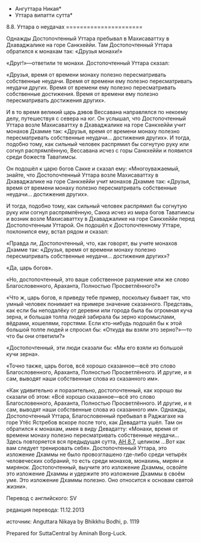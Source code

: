 * Ангуттара Никая*
* Уттара випатти сутта*

8\.8\. Уттара о неудачах
\=\=\=\=\=\=\=\=\=\=\=\=\=\=\=\=\=\=\=\=\=\=

Однажды Достопочтенный Уттара пребывал в Махисаваттху в Дхаваджалике на горе Санкхеййи\. Там Достопочтенный Уттара обратился к монахам так: «Друзья монахи\!»

«Друг\!»—ответили те монахи\. Достопочтенный Уттара сказал:

«Друзья, время от времени монаху полезно пересматривать собственные неудачи\. Время от времени ему полезно пересматривать неудачи других\. Время от времени ему полезно пересматривать собственные достижения\. Время от времени ему полезно пересматривать достижения других»\.

И в то время великий царь дэвов Вессавана направлялся по некоему делу, путешествуя с севера на юг\. Он услышал, что Достопочтенный Уттара возле Махисаваттху в Дхаваджалике на горе Санкхеййи учит монахов Дхамме так: «Друзья, время от времени монаху полезно пересматривать собственные неудачи… достижения других»\. И тогда, подобно тому, как сильный человек распрямил бы согнутую руку или согнул распрямлённую, Вессавана исчез с горы Санкхеййи и появился среди божеств Таватимсы\.

Он подошёл к царю богов Сакке и сказал ему: «Многоуважаемый, знайте, что Достопочтенный Уттара возле Махисаваттху в Дхаваджалике на горе Санкхеййи учит монахов Дхамме так: «Друзья, время от времени монаху полезно пересматривать собственные неудачи… достижения других»\.

И тогда, подобно тому, как сильный человек распрямил бы согнутую руку или согнул распрямлённую, Сакка исчез из мира богов Таватимсы и возник возле Махисаваттху в Дхаваджалике на горе Санкхеййи перед Достопочтенным Уттарой\. Он подошёл к Достопочтенному Уттаре, поклонился ему, встал рядом и сказал:

«Правда ли, Достопочтенный, что, как говорят, вы учите монахов Дхамме так: «Друзья, время от времени монаху полезно пересматривать собственные неудачи… достижения других»?

«Да, царь богов»\.

«Но, достопочтенный, это ваше собственное разумение или же слово Благословенного, Араханта, Полностью Просветлённого?»

«Что ж, царь богов, я приведу тебе пример, поскольку бывает так, что умный человек понимает на примере значение сказанного\. Представь, как если бы неподалёку от деревни или города была бы огромная куча зерна, и большая толпа людей забирала бы зерно коромыслами, вёдрами, кошелями, горстями\. Если кто\-нибудь подошёл бы к этой большой толпе людей и спросил бы: «Откуда вы взяли это зерно?»—то что бы они ответили?»

«Достопочтенный, эти люди сказали бы: «Мы его взяли из большой кучи зерна»\.

«Точно также, царь богов, всё хорошо сказанное—всё это слово Благословенного, Араханта, Полностью Просветлённого\. И другие, и я сам, выводят наши собственные слова из сказанного им»\.

«Как удивительно и поразительно, достопочтенный, как хорошо вы сказали об этом: «Всё хорошо сказанное—всё это слово Благословенного, Араханта, Полностью Просветлённого\. И другие, и я сам, выводят наши собственные слова из сказанного им»\. Однажды, Достопочтенный Уттара, Благословенный пребывал в Раджагахе на горе Утёс Ястребов вскоре после того, как Девадатта ушёл\. Там он обратился к монахам, имея в виду Девадатту: «Монахи, время от времени монаху полезно пересматривать собственные неудачи… Здесь повторяется вся предыдущая сутта, [АН 8\.7](/an8\.7/ru/sv), целиком …Вот как вам следует тренировать себя»\. Достопочтенный Уттара, это изложение Дхаммы не было провозглашено где\-либо среди четырёх человеческих собраний, то есть среди монахов, монахинь, мирян и мирянок\. Достопочтенный, выучите это изложение Дхаммы, освойте это изложение Дхаммы и удержите это изложение Дхаммы в своём уме\. Это изложение Дхаммы полезно\. Оно относится к основам святой жизни»\.

Перевод с английского: SV

редакция перевода: 11\.12\.2013

источник: Anguttara Nikaya by Bhikkhu Bodhi, p\. 1119

Prepared for SuttaCentral by Aminah Borg\-Luck\.